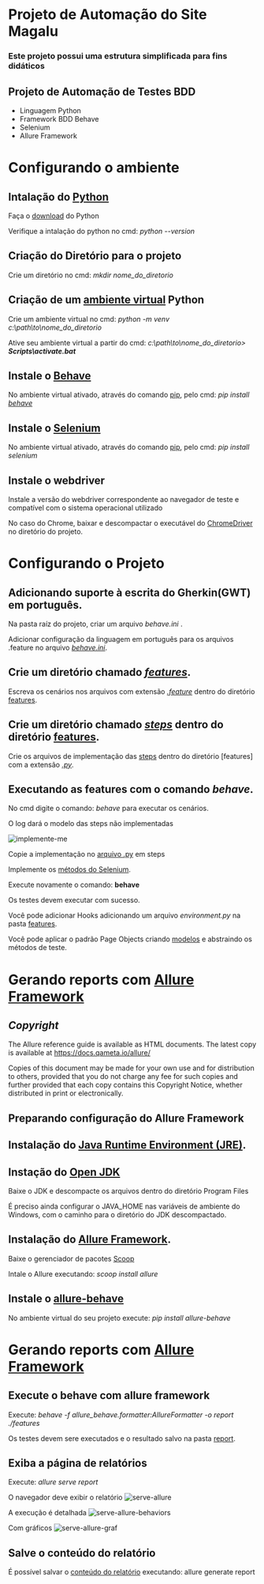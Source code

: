 # Projeto de Automação do Site Magalu

### Este projeto possui uma estrutura simplificada para fins didáticos

## Projeto de Automação de Testes BDD

* Linguagem Python
* Framework BDD Behave
* Selenium
* Allure Framework



# Configurando o ambiente


## Intalação do [Python](https://www.python.org/)

Faça o [download](https://www.python.org/downloads/) do Python 

Verifique a intalação do python no cmd:   *python --version*


## Criação do Diretório para o projeto

Crie um diretório no cmd:   *mkdir nome_do_diretorio*

## Criação de um [ambiente virtual](https://docs.python.org/3/library/venv.html?highlight=venv#module-venv) Python

Crie um ambiente virtual no cmd:  *python -m venv c:\path\to\nome_do_diretorio*

Ative seu ambiente virtual a partir do cmd:  _c:\path\to\nome_do_diretorio> **Scripts\activate.bat**_

## Instale o [Behave](https://behave.readthedocs.io/en/stable/index.html)

No ambiente virtual ativado, através do comando [pip](https://docs.python.org/3/tutorial/venv.html?highlight=pip), pelo cmd: _pip install [behave](https://pypi.org/project/behave/)_

## Instale o [Selenium](https://pypi.org/project/selenium/)

No ambiente virtual ativado, através do comando [pip](https://docs.python.org/3/tutorial/venv.html?highlight=pip), pelo cmd: _pip install selenium_

## Instale o webdriver

Instale a versão do webdriver correspondente ao navegador de teste e compatível com o sistema operacional utilizado

No caso do Chrome, baixar e descompactar o executável do [ChromeDriver](https://chromedriver.chromium.org/home) no diretório do projeto.


# Configurando o Projeto

## Adicionando suporte à escrita do Gherkin(GWT) em português.

Na pasta raíz do projeto, criar um arquivo _behave.ini_ .

Adicionar configuração da linguagem em português para os arquivos .feature no arquivo [_behave.ini_](https://github.com/ginaldolaranjeiras/automacao_teste_magalu/blob/93c683ef1e2503651dee4d722cd46fadf7859f9e/behave.ini).


## Crie um diretório chamado [_features_](https://github.com/ginaldolaranjeiras/automacao_teste_magalu/tree/master/features). 

Escreva os cenários nos arquivos com extensão [_.feature_](features/busca_produto.feature) dentro do diretório [features](https://github.com/ginaldolaranjeiras/automacao_teste_magalu/tree/master/features).

## Crie um diretório chamado [_steps_](https://github.com/ginaldolaranjeiras/automacao_teste_magalu/tree/master/features/steps) dentro do diretório [features](https://github.com/ginaldolaranjeiras/automacao_teste_magalu/tree/master/features).

Crie os arquivos de implementação das [steps](https://github.com/ginaldolaranjeiras/automacao_teste_magalu/tree/master/features/steps) dentro do diretório [features] com a extensão [_.py_](features/steps/busca_produto.py).

## Executando as features com o comando _behave_.

No cmd digite o comando: _behave_ para executar os cenários.

O log dará o modelo das steps não implementadas

![implemente-me](https://user-images.githubusercontent.com/50729163/121734611-6107b900-cacb-11eb-9118-00c0f997d899.jpg)

Copie a implementação no [arquivo .py](features/steps/busca_produto.py) em steps

Implemente os [métodos do Selenium](features/steps/busca_produto.py).

Execute novamente o comando: __behave__

Os testes devem executar com sucesso.

Você pode adicionar Hooks adicionando um arquivo _environment.py_ na pasta [features](https://github.com/ginaldolaranjeiras/automacao_teste_magalu/tree/master/features).

Você pode aplicar o padrão Page Objects criando [modelos](features/pages/magalu_page.py) e abstraindo os métodos de teste.


# Gerando reports com [Allure Framework](https://docs.qameta.io/allure/)

## *Copyright*
The Allure reference guide is available as HTML documents. The latest copy is available at https://docs.qameta.io/allure/

Copies of this document may be made for your own use and for distribution to others, provided that you do not charge any fee for such copies and further provided that each copy contains this Copyright Notice, whether distributed in print or electronically.

## Preparando configuração do Allure Framework

## Instalação do [Java Runtime Environment (JRE)](https://www.java.com/pt-BR/download/manual.jsp).

## Instação do [Open JDK](https://openjdk.java.net/)

Baixe o JDK e descompacte os arquivos dentro do diretório Program Files

É preciso ainda configurar o JAVA_HOME nas variáveis de ambiente do Windows, com o caminho para o diretório do JDK descompactado.

## Instalação do [Allure Framework](https://docs.qameta.io/allure/#_get_started).

Baixe o gerenciador de pacotes [Scoop](https://scoop.sh/)

Intale o Allure executando: _scoop install allure_

## Instale o [allure-behave](https://pypi.org/project/allure-behave/)

No ambiente virtual do seu projeto execute: _pip install allure-behave_


# Gerando reports com  [Allure Framework](https://docs.qameta.io/allure/)

## Execute o behave com allure framework

Execute: _behave -f allure_behave.formatter:AllureFormatter -o report ./features_

Os testes devem sere executados e o resultado salvo na pasta [report](https://github.com/ginaldolaranjeiras/automacao_teste_magalu/tree/master/report).

## Exiba a página de relatórios

Execute: _allure serve report_

O navegador deve exibir o relatório
![serve-allure](https://user-images.githubusercontent.com/50729163/121743576-ee510a80-cad7-11eb-9ebf-c35b834d8af0.jpg)

A execução é detalhada
![serve-allure-behaviors](https://user-images.githubusercontent.com/50729163/121743615-0032ad80-cad8-11eb-923a-56b4ca9e8fe3.jpg)

Com gráficos
![serve-allure-graf](https://user-images.githubusercontent.com/50729163/121750128-32490d00-cae2-11eb-99e9-b7bcddd84809.jpg)



## Salve o conteúdo do relatório

É possível salvar o [conteúdo do relatório](https://github.com/ginaldolaranjeiras/automacao_teste_magalu/tree/master/allure-report) executando: allure generate report

